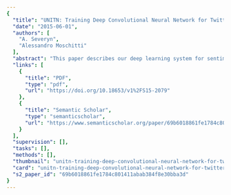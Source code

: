 ```yaml
---
{
  "title": "UNITN: Training Deep Convolutional Neural Network for Twitter Sentiment Classification",
  "date": "2015-06-01",
  "authors": [
    "A. Severyn",
    "Alessandro Moschitti"
  ],
  "abstract": "This paper describes our deep learning system for sentiment analysis of tweets. The main contribution of this work is a process to initialize the parameter weights of the convolutional neural network, which is crucial to train an accurate model while avoiding the need to inject any additional features. Briefly, we use an unsupervised neural language model to initialize word embeddings that are further tuned by our deep learning model on a distant supervised corpus. At a final stage, the pre-trained parameters of the network are used to initialize the model which is then trained on the supervised training data from Semeval-2015. According to results on the official test sets, our model ranks 1st in the phrase-level subtask A (among 11 teams) and 2nd on the messagelevel subtask B (among 40 teams). Interestingly, computing an average rank over all six test sets (official and five progress test sets) puts our system 1st in both subtasks A and B.",
  "links": [
    {
      "title": "PDF",
      "type": "pdf",
      "url": "https://doi.org/10.18653/v1%2FS15-2079"
    },
    {
      "title": "Semantic Scholar",
      "type": "semanticscholar",
      "url": "https://www.semanticscholar.org/paper/69b6018861fe1784c801411abab384f8e30bba3d"
    }
  ],
  "supervision": [],
  "tasks": [],
  "methods": [],
  "thumbnail": "unitn-training-deep-convolutional-neural-network-for-twitter-sentiment-classification-thumb.jpg",
  "card": "unitn-training-deep-convolutional-neural-network-for-twitter-sentiment-classification-card.jpg",
  "s2_paper_id": "69b6018861fe1784c801411abab384f8e30bba3d"
}
---
```


